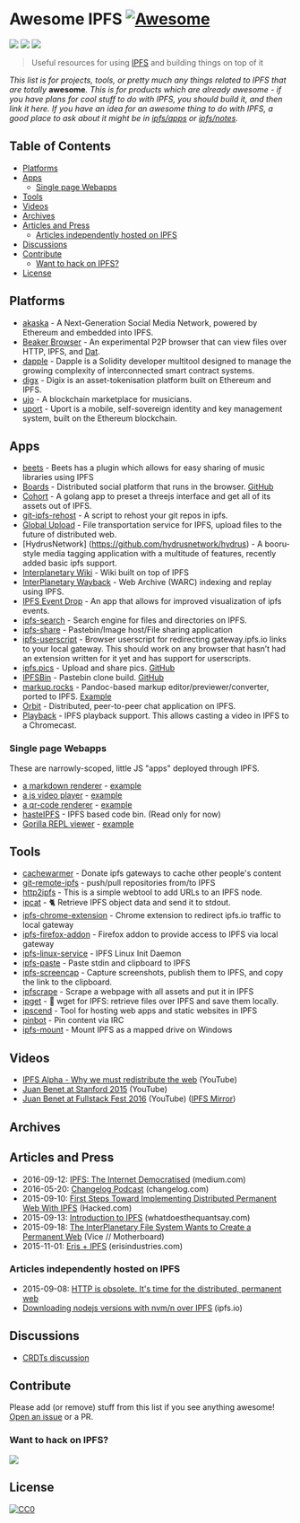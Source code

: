 # Awesome IPFS [![Awesome](https://cdn.rawgit.com/sindresorhus/awesome/d7305f38d29fed78fa85652e3a63e154dd8e8829/media/badge.svg)](https://github.com/sindresorhus/awesome)

[![](https://img.shields.io/badge/made%20by-Protocol%20Labs-blue.svg?style=flat-square)](http://ipn.io)
[![](https://img.shields.io/badge/project-IPFS-blue.svg?style=flat-square)](http://ipfs.io/)
[![](https://img.shields.io/badge/freenode-%23ipfs-blue.svg?style=flat-square)](http://webchat.freenode.net/?channels=%23ipfs)

> Useful resources for using [IPFS](https://ipfs.io) and building things on top of it

_This list is for projects, tools, or pretty much any things related to IPFS that
are totally_ **awesome**_. This is for products which are already awesome - if
you have plans for cool stuff to do with IPFS, you should build it, and then
link it here. If you have an idea for an awesome thing to do with IPFS, a good
place to ask about it might be in [ipfs/apps](https://github.com/ipfs/apps) or
[ipfs/notes](https://github.com/ipfs/notes)._

## Table of Contents

- [Platforms](#platforms)
- [Apps](#apps)
  - [Single page Webapps](#single-page-webapps)
- [Tools](#tools)
- [Videos](#videos)
- [Archives](#archives)
- [Articles and Press](#articles-and-press)
  - [Articles independently hosted on IPFS](#articles-independently-hosted-on-ipfs)
- [Discussions](#discussions)
- [Contribute](#contribute)
  - [Want to hack on IPFS?](#want-to-hack-on-ipfs)
- [License](#license)

## Platforms

* [akaska](http://akasha.world/) - A Next-Generation Social Media Network, powered by Ethereum and embedded into IPFS.
* [Beaker Browser](https://beakerbrowser.com/) - An experimental P2P browser that can view files over HTTP, IPFS, and [Dat](https://datproject.org/).
* [dapple](https://github.com/nexusdev/dapple) - Dapple is a Solidity developer multitool designed to manage the growing complexity of interconnected smart contract systems.
* [digx](https://www.dgx.io/) - Digix is an asset-tokenisation platform built on Ethereum and IPFS.
* [ujo](http://ujomusic.com/) - A blockchain marketplace for musicians.
* [uport](https://uport.me/#home) - Uport is a mobile, self-sovereign identity and key management system, built on the Ethereum blockchain.

## Apps

* [beets](https://github.com/beetbox/beets) - Beets has a plugin which allows for easy sharing of music libraries using IPFS
* [Boards](https://ipfs.io/ipns/boards.ydns.eu) - Distributed social platform that runs in the browser. [GitHub](https://github.com/fazo96/ipfs-boards)
* [Cohort](https://github.com/zignig/cohort) - A golang app to preset a threejs interface and get all of its assets out of IPFS.
* [git-ipfs-rehost](https://github.com/whyrusleeping/git-ipfs-rehost) - A script to rehost your git repos in ipfs.
* [Global Upload](https://globalupload.io/) - File transportation service for IPFS, upload files to the future of distributed web.
* [HydrusNetwork] (https://github.com/hydrusnetwork/hydrus) - A booru-style media tagging application with a multitude of features, recently added basic ipfs support.
* [Interplanetary Wiki](https://github.com/jamescarlyle/ipfs-wiki) - Wiki built on top of IPFS
* [InterPlanetary Wayback](https://github.com/oduwsdl/ipwb) - Web Archive (WARC) indexing and replay using IPFS.
* [IPFS Event Drop](https://github.com/travisperson/ipfs-event-drops) - An app that allows for improved visualization of ipfs events.
* [ipfs-search](http://ipfs-search.com) - Search engine for files and directories on IPFS.
* [ipfs-share](https://github.com/rameshvarun/ipfs-share) - Pastebin/Image host/File sharing application
* [ipfs-userscript](https://github.com/loadletter/ipfs-redirect-userscript) -  Browser userscript for redirecting gateway.ipfs.io links to your local gateway. This should work on any browser that hasn’t had an extension written for it yet and has support for userscripts.
* [ipfs.pics](https://ipfs.pics) - Upload and share pics. [GitHub](https://github.com/ipfspics/ipfspics-server)
* [IPFSBin](http://ipfsbin.xyz/) - Pastebin clone build. [GitHub](https://github.com/victorbjelkholm/ipfsbin)
* [markup.rocks](https://github.com/davidar/markup.rocks) - Pandoc-based markup editor/previewer/converter, ported to IPFS. [Example](https://ipfs.io/ipfs/QmWPgJnUGLB1LPh9KMG9LEN4LVu5e17TwkEtcmTWdNn9V6/#/ipfs/QmfQ75DjAxYzxMP2hdm6o4wFwZS5t7uorEZ2pX9AKXEg2u)
* [Orbit](https://github.com/haadcode/orbit) - Distributed, peer-to-peer chat application on IPFS.
* [Playback](https://mafintosh.github.io/playback/) - IPFS playback support. This allows casting a video in IPFS to a Chromecast.

### Single page Webapps

These are narrowly-scoped, little JS "apps" deployed through IPFS.

- [a markdown renderer](https://github.com/ipfs/examples/tree/master/webapps/markdown-viewer) - [example](
  https://ipfs.io/ipfs/QmSrCRJmzE4zE1nAfWPbzVfanKQNBhp7ZWmMnEdbiLvYNh/mdown#/ipfs/QmfQ75DjAxYzxMP2hdm6o4wFwZS5t7uorEZ2pX9AKXEg2u
)
- [a js video player](https://github.com/ipfs/examples/tree/master/webapps/play) - [example](
  https://ipfs.io/ipfs/QmVc6zuAneKJzicnJpfrqCH9gSy6bz54JhcypfJYhGUFQu/play#/ipfs/QmTKZgRNwDNZwHtJSjCp6r5FYefzpULfy37JvMt9DwvXse
)
- [a qr-code renderer](https://github.com/ipfs/examples/tree/master/webapps/qr-render) - [example](
  https://ipfs.io/ipfs/QmccqhJg5wm5kNjAP4k4HrYxoqaXUGNuotDUqfvYBx8jrR/qr#enter%20text%20here
)
- [hasteIPFS](https://ipfs.io/ipns/bin.ipfs.ovh/) - IPFS based code bin. (Read only for now)
- [Gorilla REPL viewer](https://github.com/keorn/ipfs-gorilla-repl) - [example](https://ipfs.io/ipfs/QmRNUauWDvZFkAp1Bw3kAode3jT8aH2vx7LYzbS7H6R3Mg/view.html?path=/ipfs/QmbRdyLXiFWrKc5hW1NbvpUxF9tLovWCPgiz4BDhjD9k3j)

## Tools

* [cachewarmer](https://github.com/BrendanBenshoof/cachewarmer) - Donate ipfs gateways to cache other people's content
* [git-remote-ipfs](https://github.com/cryptix/git-remote-ipfs) - push/pull repositories from/to IPFS
* [http2ipfs](https://github.com/jbenet/http2ipfs-web) - This is a simple webtool to add URLs to an IPFS node.
* [ipcat](https://github.com/noffle/ipcat) - :cat2: Retrieve IPFS object data and send it to stdout.
* [ipfs-chrome-extension](https://github.com/dylanPowers/ipfs-chrome-extension) - Chrome extension to redirect ipfs.io traffic to local gateway
* [ipfs-firefox-addon](https://github.com/lidel/ipfs-firefox-addon) - Firefox addon to provide access to IPFS via local gateway
* [ipfs-linux-service](https://github.com/dylanPowers/ipfs-linux-service) - IPFS Linux Init Daemon
* [ipfs-paste](https://github.com/jbenet/ipfs-paste) - Paste stdin and clipboard to IPFS
* [ipfs-screencap](https://github.com/jbenet/ipfs-screencap) - Capture screenshots, publish them to IPFS, and copy the link to the clipboard.
* [ipfscrape](https://github.com/victorbjelkholm/ipfscrape) - Scrape a webpage with all assets and put it in IPFS
* [ipget](https://github.com/ipfs/ipget) - :satellite: wget for IPFS: retrieve files over IPFS and save them locally.
* [ipscend](https://github.com/diasdavid/ipscend) - Tool for hosting web apps and static websites in IPFS
* [pinbot](https://github.com/whyrusleeping/pinbot) - Pin content via IRC
* [ipfs-mount](https://github.com/richardschneider/net-ipfs-mount) - Mount IPFS as a mapped drive on Windows

## Videos

* [IPFS Alpha - Why we must redistribute the web](https://www.youtube.com/watch?v=skMTdSEaCtA) (YouTube)
* [Juan Benet at Stanford 2015](https://www.youtube.com/watch?v=HUVmypx9HGI) (YouTube)
* [Juan Benet at Fullstack Fest 2016](https://www.youtube.com/watch?v=jONZtXMu03w) (YouTube) ([IPFS Mirror](https://ipfs.io/ipfs/QmX8LDhDSYdX3xG6cHFUybXLDSuvo9Lz6wF5NU3UVmJRnB))

## Archives

## Articles and Press

* 2016-09-12: [IPFS: The Internet Democratised](https://medium.com/@tonywillenberg/web-3-0-a-truly-democratised-internet-f4b06cb4077b) (medium.com)
* 2016-05-20: [Changelog Podcast](https://changelog.com/204/) (changelog.com)
* 2015-09-10: [First Steps Toward Implementing Distributed Permanent Web With IPFS](https://hacked.com/first-steps-toward-implementing-distributed-permanent-web-ipfs/) (Hacked.com)
* 2015-09-13: [Introduction to IPFS](http://whatdoesthequantsay.com/2015/09/13/ipfs-introduction-by-example) (whatdoesthequantsay.com)
* 2015-09-18: [The InterPlanetary File System Wants to Create a Permanent Web](http://motherboard.vice.com/read/the-interplanetary-file-system-wants-to-create-a-permanent-web) (Vice // Motherboard)
* 2015-11-01: [Eris + IPFS](http://db.erisindustries.com/distributed%20business/2015/11/01/eris-and-ipfs/) (erisindustries.com)

### Articles independently hosted on IPFS
* 2015-09-08: [HTTP is obsolete. It's time for the distributed, permanent web](https://ipfs.io/ipfs/QmNhFJjGcMPqpuYfxL62VVB9528NXqDNMFXiqN5bgFYiZ1/its-time-for-the-permanent-web.html)
* [Downloading nodejs versions with nvm/n over IPFS](https://ipfs.io/ipfs/QmTkzDwWqPbnAh5YiV5VwcTLnGdwSNsNTn2aDxdXBFca7D/example#/ipfs/QmUx363UFtgiQqkHHsPK3TSDmwoALDo2hrbMWbcxjH2vFc) (ipfs.io)

## Discussions

* [CRDTs discussion](https://github.com/ipfs/notes/issues/23)

## Contribute

Please add (or remove) stuff from this list if you see anything awesome! [Open an issue](https://github.com/ipfs/awesome-ipfs/issues) or a PR.

### Want to hack on IPFS?

[![](https://cdn.rawgit.com/jbenet/contribute-ipfs-gif/master/img/contribute.gif)](https://github.com/ipfs/community/blob/master/contributing.md)

## License

[![CC0](https://licensebuttons.net/p/zero/1.0/88x31.png)](https://creativecommons.org/publicdomain/zero/1.0/)
